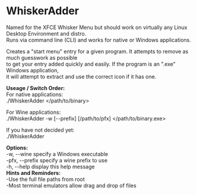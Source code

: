 # WhiskerAdder  
  
Named for the XFCE Whisker Menu but should work on virtually any Linux Desktop Environment and distro.  
Runs via command line (CLI) and works for native or Windows applications.  
  
Creates a "start menu" entry for a given program. It attempts to remove as much guesswork as possible  
to get your entry added quickly and easily. If the program is an ".exe" Windows application,  
it will attempt to extract and use the correct icon if it has one.  
  
**Useage / Switch Order:**  
For native applications:  
./WhiskerAdder </path/to/binary>  
  
For Wine applications:  
./WhiskerAdder -w [--prefix] [/path/to/pfx] </path/to/binary.exe>  
  
If you have not decided yet:  
./WhiskerAdder  
  
**Options:**  
    -w, --wine        specify a Windows executable  
    -pfx, --prefix    specify a wine prefix to use  
    -h, --help        display this help message  
**Hints and Reminders:**  
    -Use the full file paths from root  
    -Most terminal emulators allow drag and drop of files  
